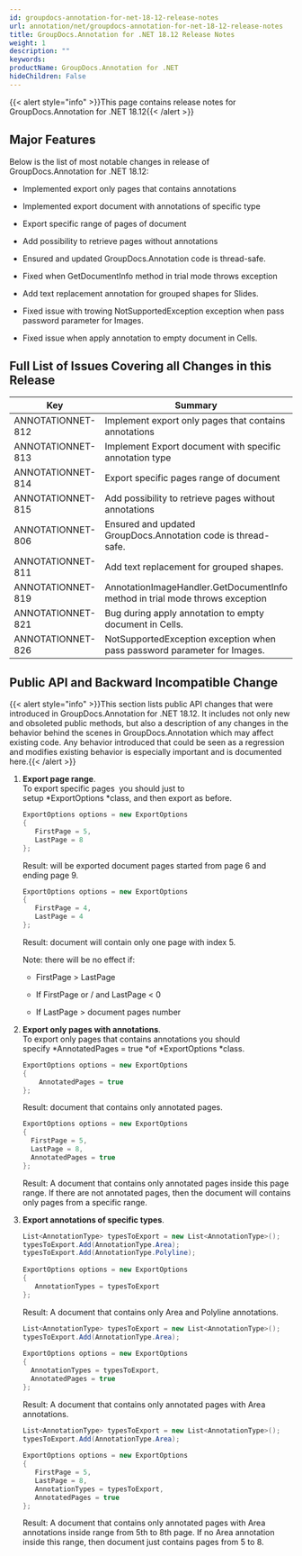 ```yaml
---
id: groupdocs-annotation-for-net-18-12-release-notes
url: annotation/net/groupdocs-annotation-for-net-18-12-release-notes
title: GroupDocs.Annotation for .NET 18.12 Release Notes
weight: 1
description: ""
keywords: 
productName: GroupDocs.Annotation for .NET
hideChildren: False
---
```

{{< alert style="info" >}}This page contains release notes for GroupDocs.Annotation for .NET 18.12{{< /alert >}}

## Major Features

Below is the list of most notable changes in release of GroupDocs.Annotation for .NET 18.12:

*   Implemented export only pages that contains annotations
*   Implemented export document with annotations of specific type
    
*   Export specific range of pages of document
*   Add possibility to retrieve pages without annotations
*   Ensured and updated GroupDocs.Annotation code is thread-safe.
*   Fixed when GetDocumentInfo method in trial mode throws exception
*   Add text replacement annotation for grouped shapes for Slides.
*   Fixed issue with trowing NotSupportedException exception when pass password parameter for Images.
*   Fixed issue when apply annotation to empty document in Cells.

## Full List of Issues Covering all Changes in this Release

| Key | Summary | Issue Type |
| --- | --- | --- |
| ANNOTATIONNET-812 | Implement export only pages that contains annotations | Feature |
| ANNOTATIONNET-813 | Implement Export document with specific annotation type | Feature |
| ANNOTATIONNET-814  | Export specific pages range of document | Feature |
| ANNOTATIONNET-815 | Add possibility to retrieve pages without annotations | Feature |
| ANNOTATIONNET-806 | Ensured and updated GroupDocs.Annotation code is thread-safe. | Improvement |
| ANNOTATIONNET-811 | Add text replacement for grouped shapes. | Improvement |
| ANNOTATIONNET-819  | AnnotationImageHandler.GetDocumentInfo method in trial mode throws exception | Bug |
| ANNOTATIONNET-821  | Bug during apply annotation to empty document in Cells. | Bug |
| ANNOTATIONNET-826  | NotSupportedException exception when pass password parameter for Images. | Bug |

## Public API and Backward Incompatible Change

{{< alert style="info" >}}This section lists public API changes that were introduced in GroupDocs.Annotation for .NET 18.12. It includes not only new and obsoleted public methods, but also a description of any changes in the behavior behind the scenes in GroupDocs.Annotation which may affect existing code. Any behavior introduced that could be seen as a regression and modifies existing behavior is especially important and is documented here.{{< /alert >}}

1.  **Export page range**.  
    To export specific pages  you should just to setup *ExportOptions *class, and then export as before.
    
    ```csharp
    ExportOptions options = new ExportOptions
    {
       FirstPage = 5,
       LastPage = 8
    };
    ```
    
    Result: will be exported document pages started from page 6 and ending page 9.
    
    ```csharp
    ExportOptions options = new ExportOptions
    {
       FirstPage = 4,
       LastPage = 4
    };
    ```
    
    Result: document will contain only one page with index 5.
    
    Note: there will be no effect if:
    
    *   FirstPage > LastPage
        
    *   If FirstPage or / and LastPage < 0
        
    *   If LastPage > document pages number
        
    
2.  ****Export only pages with annotations****.  
    To export only pages that contains annotations you should specify *AnnotatedPages = true *of *ExportOptions *class.
    
    ```csharp
    ExportOptions options = new ExportOptions
    {
        AnnotatedPages = true
    };
    ```
    
    Result: document that contains only annotated pages.
    
    ```csharp
    ExportOptions options = new ExportOptions
    {
      FirstPage = 5,
      LastPage = 8,
      AnnotatedPages = true
    };
    ```
    
    Result: A document that contains only annotated pages inside this page range. If there are not annotated pages, then the document will contains only pages from a specific range.
    
3.  ******Export annotations of specific types******.
    
    ```csharp
    List<AnnotationType> typesToExport = new List<AnnotationType>();
    typesToExport.Add(AnnotationType.Area);
    typesToExport.Add(AnnotationType.Polyline);
     
    ExportOptions options = new ExportOptions
    {
       AnnotationTypes = typesToExport
    };
    ```
    
    Result: A document that contains only Area and Polyline annotations.
    
    ```csharp
    List<AnnotationType> typesToExport = new List<AnnotationType>();
    typesToExport.Add(AnnotationType.Area);
     
    ExportOptions options = new ExportOptions
    {
      AnnotationTypes = typesToExport,
      AnnotatedPages = true
    };
    ```
    
    Result: A document that contains only annotated pages with Area annotations.
    
    ```csharp
    List<AnnotationType> typesToExport = new List<AnnotationType>();
    typesToExport.Add(AnnotationType.Area);
     
    ExportOptions options = new ExportOptions
    {
       FirstPage = 5,
       LastPage = 8,
       AnnotationTypes = typesToExport,
       AnnotatedPages = true
    };
    ```
    
    Result: A document that contains only annotated pages with Area annotations inside range from 5th to 8th page. If no Area annotation inside this range, then document just contains pages from 5 to 8.
